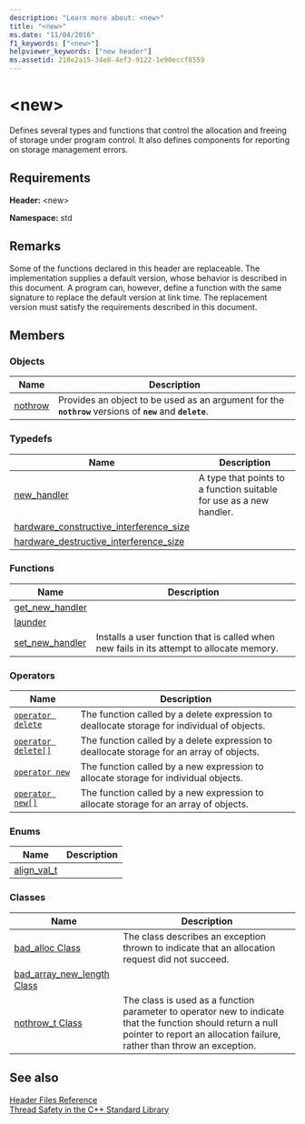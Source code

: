 ```yaml
---
description: "Learn more about: <new>"
title: "<new>"
ms.date: "11/04/2016"
f1_keywords: ["<new>"]
helpviewer_keywords: ["new header"]
ms.assetid: 218e2a15-34e8-4ef3-9122-1e90eccf8559
---
```

# &lt;new&gt;

Defines several types and functions that control the allocation and freeing of storage under program control. It also defines components for reporting on storage management errors.

## Requirements

**Header:** \<new>

**Namespace:** std

## Remarks

Some of the functions declared in this header are replaceable. The implementation supplies a default version, whose behavior is described in this document. A program can, however, define a function with the same signature to replace the default version at link time. The replacement version must satisfy the requirements described in this document.

## Members

### Objects

|Name|Description|
|-|-|
|[nothrow](../standard-library/new-functions.md#nothrow)|Provides an object to be used as an argument for the **`nothrow`** versions of **`new`** and **`delete`**.|

### Typedefs

|Name|Description|
|-|-|
|[new_handler](../standard-library/new-typedefs.md#new_handler)|A type that points to a function suitable for use as a new handler.|
|[hardware_constructive_interference_size](../standard-library/new-typedefs.md#hardware_destructive_interference_size)||
|[hardware_destructive_interference_size](../standard-library/new-typedefs.md#hardware_destructive_interference_size)||

### Functions

|Name|Description|
|-|-|
|[get_new_handler](../standard-library/new-functions.md#get_new_handler)||
|[launder](../standard-library/new-functions.md#launder)||
|[set_new_handler](../standard-library/new-functions.md#set_new_handler)|Installs a user function that is called when new fails in its attempt to allocate memory.|

### Operators

|Name|Description|
|-|-|
|[`operator delete`](../standard-library/new-operators.md#op_delete)|The function called by a delete expression to deallocate storage for individual of objects.|
|[`operator delete[]`](../standard-library/new-operators.md#op_delete_arr)|The function called by a delete expression to deallocate storage for an array of objects.|
|[`operator new`](../standard-library/new-operators.md#op_new)|The function called by a new expression to allocate storage for individual objects.|
|[`operator new[]`](../standard-library/new-operators.md#op_new_arr)|The function called by a new expression to allocate storage for an array of objects.|

### Enums

|Name|Description|
|-|-|
|[align_val_t](../standard-library/new-operators.md#op_align_val_t)||

### Classes

|Name|Description|
|-|-|
|[bad_alloc Class](../standard-library/bad-alloc-class.md)|The class describes an exception thrown to indicate that an allocation request did not succeed.|
|[bad_array_new_length Class](../standard-library/bad-array-new-length.md)||
|[nothrow_t Class](../standard-library/nothrow-t-structure.md)|The class is used as a function parameter to operator new to indicate that the function should return a null pointer to report an allocation failure, rather than throw an exception.|

## See also

[Header Files Reference](../standard-library/cpp-standard-library-header-files.md)\
[Thread Safety in the C++ Standard Library](../standard-library/thread-safety-in-the-cpp-standard-library.md)
